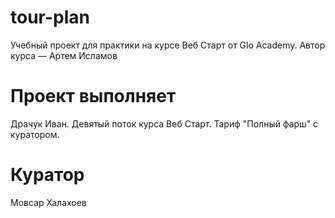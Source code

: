 # tour-plan
Учебный проект для практики на курсе Веб Старт от Glo Academy. Автор курса — Артем Исламов
# Проект выполняет
Драчук Иван. Девятый поток курса Веб Старт. Тариф "Полный фарш" с куратором.
# Куратор
Мовсар Халахоев
